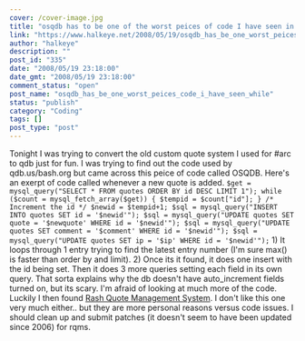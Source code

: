 ```yaml
---
cover: /cover-image.jpg
title: "osqdb has to be one of the worst peices of code I have seen in a while."
link: "https://www.halkeye.net/2008/05/19/osqdb_has_be_one_worst_peices_code_i_have_seen_while/"
author: "halkeye"
description: ""
post_id: "335"
date: "2008/05/19 23:18:00"
date_gmt: "2008/05/19 23:18:00"
comment_status: "open"
post_name: "osqdb_has_be_one_worst_peices_code_i_have_seen_while"
status: "publish"
category: "Coding"
tags: []
post_type: "post"
---
```


Tonight I was trying to convert the old custom quote system I used for #arc to qdb just for fun. I was trying to find out the code used by qdb.us/bash.org but came across this peice of code called OSQDB. Here's an exerpt of code called whenever a new quote is added. ` $get = mysql_query("SELECT * FROM quotes ORDER BY id DESC LIMIT 1"); while ($count = mysql_fetch_array($get)) { $tempid = $count["id"]; } /* Increment the id */ $newid = $tempid+1; $sql = mysql_query("INSERT INTO quotes SET id = '$newid'"); $sql = mysql_query("UPDATE quotes SET quote = '$newquote' WHERE id = '$newid'"); $sql = mysql_query("UPDATE quotes SET comment = '$comment' WHERE id = '$newid'"); $sql = mysql_query("UPDATE quotes SET ip = '$ip' WHERE id = '$newid'"); ` 1) It loops through 1 entry trying to find the latest entry number (I'm sure max() is faster than order by and limit). 2) Once its it found, it does one insert with the id being set. Then it does 3 more queries setting each field in its own query. That sorta explains why the db doesn't have auto_increment fields turned on, but its scary. I'm afraid of looking at much more of the code. Luckily I then found [Rash Quote Management System](http://sourceforge.net/projects/rqms/). I don't like this one very much either.. but they are more personal reasons versus code issues. I should clean up and submit patches (it doesn't seem to have been updated since 2006) for rqms.